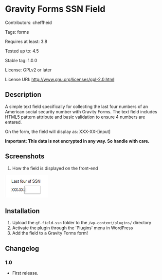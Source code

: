 # Gravity Forms SSN Field #
Contributors: cheffheid

Tags: forms

Requires at least: 3.8

Tested up to: 4.5

Stable tag: 1.0.0

License: GPLv2 or later

License URI: http://www.gnu.org/licenses/gpl-2.0.html

## Description ##

A simple text field specifically for collecting the last four numbers of an American social security number with Gravity Forms. The text field includes HTML5 pattern attribute and basic validation to ensure 4 numbers are entered.

On the form, the field will display as: XXX-XX-[input]

**Important: This data is not encrypted in any way. So handle with care.**

## Screenshots ##

1. How the field is displayed on the front-end

![How the field is displayed on the front-end](/assets/screenshot-1.png)

## Installation ##

1. Upload the `gf-field-ssn` folder to the `/wp-content/plugins/` directory
2. Activate the plugin through the 'Plugins' menu in WordPress
3. Add the field to a Gravity Forms form!

## Changelog ##

### 1.0 ###
* First release.